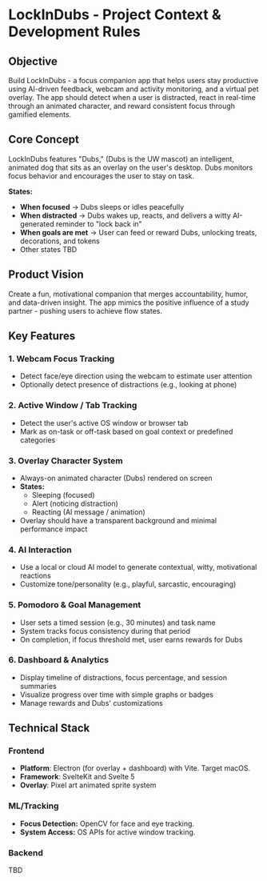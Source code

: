 # LockInDubs - Project Context & Development Rules

## Objective

Build LockInDubs - a focus companion app that helps users stay productive using AI-driven feedback, webcam and activity monitoring, and a virtual pet overlay. The app should detect when a user is distracted, react in real-time through an animated character, and reward consistent focus through gamified elements.

## Core Concept

LockInDubs features "Dubs," (Dubs is the UW mascot) an intelligent, animated dog that sits as an overlay on the user's desktop. Dubs monitors focus behavior and encourages the user to stay on task.

**States:**

- **When focused** -> Dubs sleeps or idles peacefully
- **When distracted** -> Dubs wakes up, reacts, and delivers a witty AI-generated reminder to "lock back in"
- **When goals are met** -> User can feed or reward Dubs, unlocking treats, decorations, and tokens
- Other states TBD

## Product Vision

Create a fun, motivational companion that merges accountability, humor, and data-driven insight. The app mimics the positive influence of a study partner - pushing users to achieve flow states.

## Key Features

### 1. Webcam Focus Tracking

- Detect face/eye direction using the webcam to estimate user attention
- Optionally detect presence of distractions (e.g., looking at phone)

### 2. Active Window / Tab Tracking

- Detect the user's active OS window or browser tab
- Mark as on-task or off-task based on goal context or predefined categories

### 3. Overlay Character System

- Always-on animated character (Dubs) rendered on screen
- **States:**
  - Sleeping (focused)
  - Alert (noticing distraction)
  - Reacting (AI message / animation)
- Overlay should have a transparent background and minimal performance impact

### 4. AI Interaction

- Use a local or cloud AI model to generate contextual, witty, motivational reactions
- Customize tone/personality (e.g., playful, sarcastic, encouraging)

### 5. Pomodoro & Goal Management

- User sets a timed session (e.g., 30 minutes) and task name
- System tracks focus consistency during that period
- On completion, if focus threshold met, user earns rewards for Dubs

### 6. Dashboard & Analytics

- Display timeline of distractions, focus percentage, and session summaries
- Visualize progress over time with simple graphs or badges
- Manage rewards and Dubs' customizations

## Technical Stack

### Frontend

- **Platform**: Electron (for overlay + dashboard) with Vite. Target macOS.
- **Framework**: SvelteKit and Svelte 5
- **Overlay**: Pixel art animated sprite system

### ML/Tracking

- **Focus Detection:** OpenCV for face and eye tracking.
- **System Access:** OS APIs for active window tracking.

### Backend

TBD
